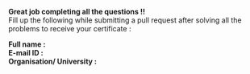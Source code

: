 **Great job completing all the questions !!**  
Fill up the following while submitting a pull request after solving all the problems to receive your certificate :

**Full name :**  
**E-mail ID :**  
**Organisation/ University :** 
